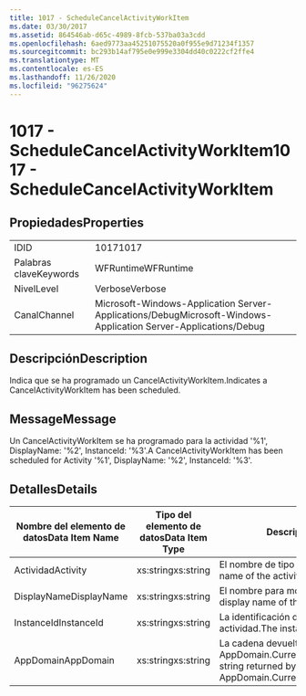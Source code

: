 ```yaml
---
title: 1017 - ScheduleCancelActivityWorkItem
ms.date: 03/30/2017
ms.assetid: 864546ab-d65c-4989-8fcb-537ba03a3cdd
ms.openlocfilehash: 6aed9773aa45251075520a0f955e9d71234f1357
ms.sourcegitcommit: bc293b14af795e0e999e3304dd40c0222cf2ffe4
ms.translationtype: MT
ms.contentlocale: es-ES
ms.lasthandoff: 11/26/2020
ms.locfileid: "96275624"
---
```

# <a name="1017---schedulecancelactivityworkitem"></a><span data-ttu-id="ead85-102">1017 - ScheduleCancelActivityWorkItem</span><span class="sxs-lookup"><span data-stu-id="ead85-102">1017 - ScheduleCancelActivityWorkItem</span></span>

## <a name="properties"></a><span data-ttu-id="ead85-103">Propiedades</span><span class="sxs-lookup"><span data-stu-id="ead85-103">Properties</span></span>  
  
|||  
|-|-|  
|<span data-ttu-id="ead85-104">ID</span><span class="sxs-lookup"><span data-stu-id="ead85-104">ID</span></span>|<span data-ttu-id="ead85-105">1017</span><span class="sxs-lookup"><span data-stu-id="ead85-105">1017</span></span>|  
|<span data-ttu-id="ead85-106">Palabras clave</span><span class="sxs-lookup"><span data-stu-id="ead85-106">Keywords</span></span>|<span data-ttu-id="ead85-107">WFRuntime</span><span class="sxs-lookup"><span data-stu-id="ead85-107">WFRuntime</span></span>|  
|<span data-ttu-id="ead85-108">Nivel</span><span class="sxs-lookup"><span data-stu-id="ead85-108">Level</span></span>|<span data-ttu-id="ead85-109">Verbose</span><span class="sxs-lookup"><span data-stu-id="ead85-109">Verbose</span></span>|  
|<span data-ttu-id="ead85-110">Canal</span><span class="sxs-lookup"><span data-stu-id="ead85-110">Channel</span></span>|<span data-ttu-id="ead85-111">Microsoft-Windows-Application Server-Applications/Debug</span><span class="sxs-lookup"><span data-stu-id="ead85-111">Microsoft-Windows-Application Server-Applications/Debug</span></span>|  
  
## <a name="description"></a><span data-ttu-id="ead85-112">Descripción</span><span class="sxs-lookup"><span data-stu-id="ead85-112">Description</span></span>  

 <span data-ttu-id="ead85-113">Indica que se ha programado un CancelActivityWorkItem.</span><span class="sxs-lookup"><span data-stu-id="ead85-113">Indicates a CancelActivityWorkItem has been scheduled.</span></span>  
  
## <a name="message"></a><span data-ttu-id="ead85-114">Message</span><span class="sxs-lookup"><span data-stu-id="ead85-114">Message</span></span>  

 <span data-ttu-id="ead85-115">Un CancelActivityWorkItem se ha programado para la actividad '%1', DisplayName: '%2', InstanceId: '%3'.</span><span class="sxs-lookup"><span data-stu-id="ead85-115">A CancelActivityWorkItem has been scheduled for Activity '%1', DisplayName: '%2', InstanceId: '%3'.</span></span>  
  
## <a name="details"></a><span data-ttu-id="ead85-116">Detalles</span><span class="sxs-lookup"><span data-stu-id="ead85-116">Details</span></span>  
  
|<span data-ttu-id="ead85-117">Nombre del elemento de datos</span><span class="sxs-lookup"><span data-stu-id="ead85-117">Data Item Name</span></span>|<span data-ttu-id="ead85-118">Tipo del elemento de datos</span><span class="sxs-lookup"><span data-stu-id="ead85-118">Data Item Type</span></span>|<span data-ttu-id="ead85-119">Descripción</span><span class="sxs-lookup"><span data-stu-id="ead85-119">Description</span></span>|  
|--------------------|--------------------|-----------------|  
|<span data-ttu-id="ead85-120">Actividad</span><span class="sxs-lookup"><span data-stu-id="ead85-120">Activity</span></span>|<span data-ttu-id="ead85-121">xs:string</span><span class="sxs-lookup"><span data-stu-id="ead85-121">xs:string</span></span>|<span data-ttu-id="ead85-122">El nombre de tipo de la actividad.</span><span class="sxs-lookup"><span data-stu-id="ead85-122">The type name of the activity.</span></span>|  
|<span data-ttu-id="ead85-123">DisplayName</span><span class="sxs-lookup"><span data-stu-id="ead85-123">DisplayName</span></span>|<span data-ttu-id="ead85-124">xs:string</span><span class="sxs-lookup"><span data-stu-id="ead85-124">xs:string</span></span>|<span data-ttu-id="ead85-125">El nombre para mostrar de la actividad.</span><span class="sxs-lookup"><span data-stu-id="ead85-125">The display name of the activity.</span></span>|  
|<span data-ttu-id="ead85-126">InstanceId</span><span class="sxs-lookup"><span data-stu-id="ead85-126">InstanceId</span></span>|<span data-ttu-id="ead85-127">xs:string</span><span class="sxs-lookup"><span data-stu-id="ead85-127">xs:string</span></span>|<span data-ttu-id="ead85-128">La identificación de instancia de la actividad.</span><span class="sxs-lookup"><span data-stu-id="ead85-128">The instance id of the activity.</span></span>|  
|<span data-ttu-id="ead85-129">AppDomain</span><span class="sxs-lookup"><span data-stu-id="ead85-129">AppDomain</span></span>|<span data-ttu-id="ead85-130">xs:string</span><span class="sxs-lookup"><span data-stu-id="ead85-130">xs:string</span></span>|<span data-ttu-id="ead85-131">La cadena devuelta por AppDomain.CurrentDomain.FriendlyName.</span><span class="sxs-lookup"><span data-stu-id="ead85-131">The string returned by AppDomain.CurrentDomain.FriendlyName.</span></span>|

